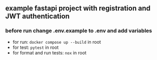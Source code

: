 ## example fastapi project with registration and JWT authentication

### before run change .env.example to .env and add variables

- for run: `docker compose up --build` in root
- for test: `pytest` in root
- for format and run tests: `nox` in root
